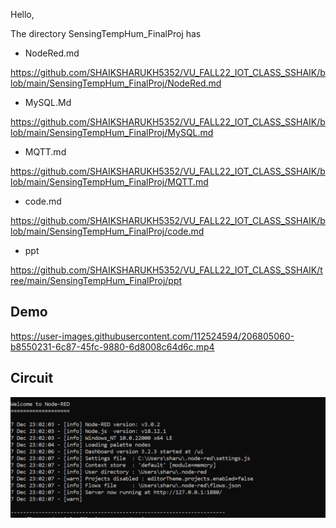 Hello,



The directory SensingTempHum_FinalProj has 

- NodeRed.md

https://github.com/SHAIKSHARUKH5352/VU_FALL22_IOT_CLASS_SSHAIK/blob/main/SensingTempHum_FinalProj/NodeRed.md

- MySQL.Md

https://github.com/SHAIKSHARUKH5352/VU_FALL22_IOT_CLASS_SSHAIK/blob/main/SensingTempHum_FinalProj/MySQL.md

- MQTT.md

https://github.com/SHAIKSHARUKH5352/VU_FALL22_IOT_CLASS_SSHAIK/blob/main/SensingTempHum_FinalProj/MQTT.md

- code.md

https://github.com/SHAIKSHARUKH5352/VU_FALL22_IOT_CLASS_SSHAIK/blob/main/SensingTempHum_FinalProj/code.md

- ppt

https://github.com/SHAIKSHARUKH5352/VU_FALL22_IOT_CLASS_SSHAIK/tree/main/SensingTempHum_FinalProj/ppt



## Demo


https://user-images.githubusercontent.com/112524594/206805060-b8550231-6c87-45fc-9880-6d8008c64d6c.mp4

## Circuit

 ![image](Image_Directory/noderedrun.png)



